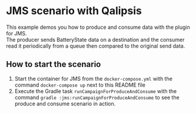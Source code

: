# JMS scenario with Qalipsis

This example demos you how to produce and consume data with the plugin for JMS. </br>
The producer sends BatteryState data on a destination and the consumer read it periodically from a queue then compared to the original send data.

## How to start the scenario
1. Start the container for JMS from the `docker-compose.yml` with the command `docker-compose up` next to this README file
2. Execute the Gradle task `runCampaignForProduceAndConsume` with the command `gradle :jms:runCampaignForProduceAndConsume` to see the produce and consume scenario in action.